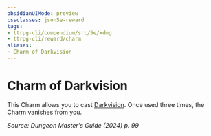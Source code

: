 ```yaml
---
obsidianUIMode: preview
cssclasses: json5e-reward
tags:
- ttrpg-cli/compendium/src/5e/xdmg
- ttrpg-cli/reward/charm
aliases:
- Charm of Darkvision
---
```

# Charm of Darkvision

This Charm allows you to cast [Darkvision](/3-Mechanics/CLI/spells/darkvision-xphb.md). Once used three times, the Charm vanishes from you.

*Source: Dungeon Master's Guide (2024) p. 99*